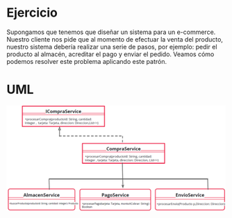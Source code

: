 # Ejercicio 
Supongamos que tenemos que diseñar un sistema para un e-commerce. Nuestro cliente nos pide que al momento de efectuar la venta del producto, nuestro sistema debería realizar una serie de pasos, por ejemplo: pedir el producto al almacén, acreditar el pago y enviar el pedido. Veamos cómo podemos resolver este problema aplicando este patrón.

# UML
![img.png](img.png)